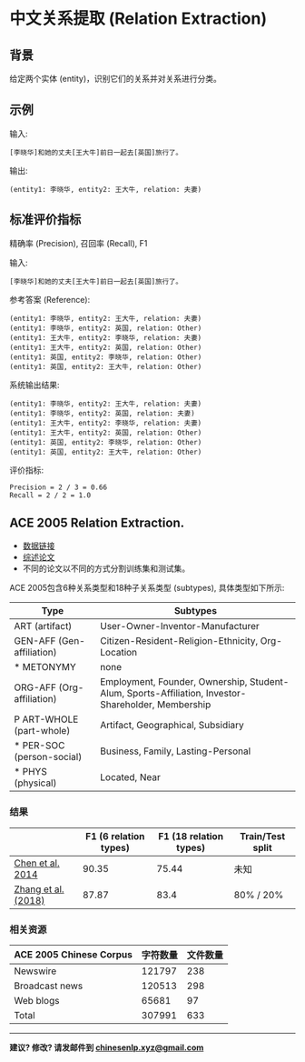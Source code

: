 # 中文关系提取 (Relation Extraction)


## 背景

给定两个实体 (entity)，识别它们的关系并对关系进行分类。

## 示例

输入:

```
[李晓华]和她的丈夫[王大牛]前日一起去[英国]旅行了。
```

输出:

```
(entity1: 李晓华, entity2: 王大牛, relation: 夫妻) 
````

## 标准评价指标

精确率 (Precision), 召回率 (Recall), F1

	   	
输入:

```
[李晓华]和她的丈夫[王大牛]前日一起去[英国]旅行了。
```

参考答案 (Reference):

```
(entity1: 李晓华, entity2: 王大牛, relation: 夫妻) 
(entity1: 李晓华, entity2: 英国, relation: Other) 
(entity1: 王大牛, entity2: 李晓华, relation: 夫妻) 
(entity1: 王大牛, entity2: 英国, relation: Other) 
(entity1: 英国, entity2: 李晓华, relation: Other) 
(entity1: 英国, entity2: 王大牛, relation: Other)
```

系统输出结果:

```
(entity1: 李晓华, entity2: 王大牛, relation: 夫妻) 
(entity1: 李晓华, entity2: 英国, relation: 夫妻) 
(entity1: 王大牛, entity2: 李晓华, relation: 夫妻) 
(entity1: 王大牛, entity2: 英国, relation: Other) 
(entity1: 英国, entity2: 李晓华, relation: Other) 
(entity1: 英国, entity2: 王大牛, relation: Other) 
```

评价指标:

```
Precision = 2 / 3 = 0.66
Recall = 2 / 2 = 1.0
```

## <span class="t">ACE 2005 Relation Extraction</span>.

* [数据链接](https://catalog.ldc.upenn.edu/LDC2006T06)
* [综述论文](https://pdfs.semanticscholar.org/3a9b/136ca1ab91592df36f148ef16095f74d009e.pdf)
* 不同的论文以不同的方式分割训练集和测试集。

ACE 2005包含6种关系类型和18种子关系类型 (subtypes), 具体类型如下所示:

|  Type | Subtypes |
| --- | --- |
|  ART (artifact) | User-Owner-Inventor-Manufacturer |
|  GEN-AFF (Gen-affiliation) | Citizen-Resident-Religion-Ethnicity, Org-Location |
|  * METONYMY | none |
|  ORG-AFF (Org-affiliation) | Employment, Founder, Ownership, Student-Alum, Sports-Affiliation, Investor-Shareholder, Membership |
|  P ART-WHOLE (part-whole) | Artifact, Geographical, Subsidiary |
|  * PER-SOC<br/>(person-social) | Business, Family, Lasting-Personal |
|  * PHYS (physical) | Located, Near |

### 结果

|   | F1 (6 relation types) | F1 (18 relation types) | Train/Test split |
| --- | --- | --- | --- |
|  [Chen et al. 2014](http://aclweb.org/anthology/P14-1054) | 90.35 | 75.44 | 未知 |
|  [Zhang et al. (2018)](http://aclweb.org/anthology/L18-1077) | 87.87 | 83.4 | 80% / 20% |

### 相关资源

| ACE 2005 Chinese Corpus | 字符数量 | 文件数量 |
| --- | --- | --- |
|  Newswire | 121797 | 238 |
|  Broadcast news | 120513 | 298 |
|  Web blogs | 65681 | 97 |
|  Total | 307991 | 633 |

---

**建议? 修改? 请发邮件到 [chinesenlp.xyz@gmail.com](mailto:chinesenlp.xyz@gmail.com)**



